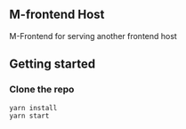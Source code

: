 ## M-frontend Host
M-Frontend for serving another frontend host

## Getting started
### Clone the repo
```
yarn install
yarn start
```
